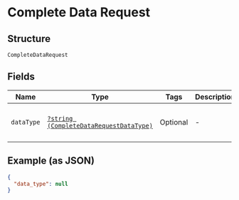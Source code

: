 
# Complete Data Request

## Structure

`CompleteDataRequest`

## Fields

| Name | Type | Tags | Description | Getter | Setter |
|  --- | --- | --- | --- | --- | --- |
| `dataType` | [`?string (CompleteDataRequestDataType)`](../../doc/models/complete-data-request-data-type.md) | Optional | - | getDataType(): ?string | setDataType(?string dataType): void |

## Example (as JSON)

```json
{
  "data_type": null
}
```


